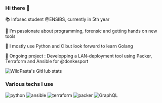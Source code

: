 ### Hi there 👋

:books: Infosec student @ENSIBS, currently in 5th year

:star2: I'm passionate about programming, forensic and getting hands on new tools

:snake: I mostly use Python and C but look forward to learn Golang

:construction: Ongoing project : Developping a LAN-deployment tool using Packer, Terraform and Ansible for @donkesport


![WildPasta's GitHub stats](https://github-readme-stats.vercel.app/api?username=WildPasta&show_icons=true&theme=dracula)


<h3>Various techs I use</h3>
<p>
  <img alt="python" src="https://img.shields.io/badge/-python-blue?logo=python&logoColor=white"/>  
  <img alt="ansible" src="https://img.shields.io/badge/-ansible-black?logo=ansible&logoColor=white"/>  
  <img alt="terraform" src="https://img.shields.io/badge/-terraform-purple?logo=terraform&logoColor=white"/>  
  <img alt="packer" src="https://img.shields.io/badge/-packer-blue?logo=packer&logoColor=white"/> 
  <img alt="GraphQL" src="https://img.shields.io/badge/-GraphQL-E10098?style=flat-square&logo=graphql&logoColor=white" />
</p>

<!--
**WildPasta/WildPasta** is a ✨ _special_ ✨ repository because its `README.md` (this file) appears on your GitHub profile.

Here are some ideas to get you started:

- 🔭 I’m currently working on ...
- 🌱 I’m currently learning ...
- 👯 I’m looking to collaborate on ...
- 🤔 I’m looking for help with ...
- 💬 Ask me about ...
- 📫 How to reach me: ...
- 😄 Pronouns: ...
- ⚡ Fun fact: ...
-->
